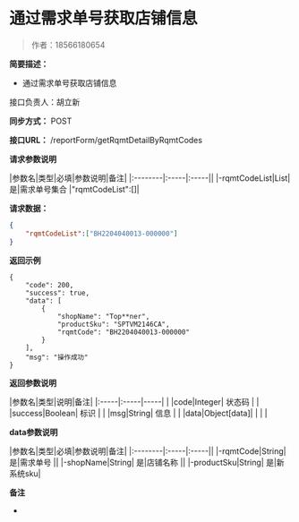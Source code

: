 # 通过需求单号获取店铺信息

> 作者：18566180654

**简要描述：**

- 通过需求单号获取店铺信息

接口负责人：胡立新

**同步方式：**
POST

**接口URL：**
/reportForm/getRqmtDetailByRqmtCodes



**请求参数说明**

|参数名|类型|必填|参数说明|备注|
|:--------|:-----|:-----||
|-rqmtCodeList|List| 是|需求单号集合 |"rqmtCodeList":[]|


**请求数据：**

```json
{
	"rqmtCodeList":["BH2204040013-000000"]
}
```
**返回示例**

```
{
    "code": 200,
    "success": true,
    "data": [
        {
            "shopName": "Top**ner",
            "productSku": "SPTVM2146CA",
            "rqmtCode": "BH2204040013-000000"
        }
    ],
    "msg": "操作成功"
}
```

**返回参数说明**

|参数名|类型|说明|备注|
|:-----|:-----|-----| |
|code|Integer| 状态码 |  |
|success|Boolean| 标识 |  |
|msg|String| 信息 |  |
|data|Object[data]| | | |

**data参数说明**

|参数名|类型|必填|参数说明|备注|
|:--------|:-----|:-----||
|-rqmtCode|String| 是|需求单号 ||
|-shopName|String| 是|店铺名称 ||
|-productSku|String| 是|新系统sku|

 **备注**

-